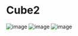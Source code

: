 # Cube2

![image](https://user-images.githubusercontent.com/21956643/148373134-43754eac-186c-4681-b8a7-2ff2f735b115.png)
![image](https://user-images.githubusercontent.com/21956643/148373185-0444de89-de38-4547-97a7-57ad5c782734.png)
![image](https://user-images.githubusercontent.com/21956643/148373167-7c3dce3e-4df2-4177-b814-bc58a9f45d53.png)
